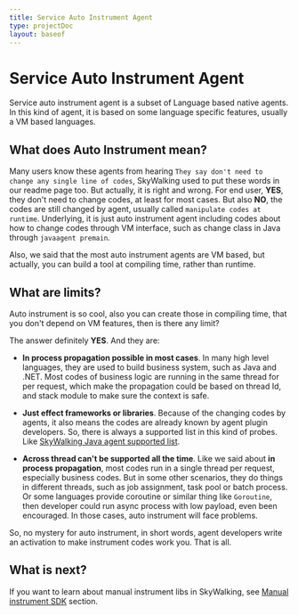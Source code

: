 ```yaml
---
title: Service Auto Instrument Agent
type: projectDoc
layout: baseof
---
```

# Service Auto Instrument Agent
Service auto instrument agent is a subset of Language based native agents. In this kind of agent, it is based on
some language specific features, usually a VM based languages. 

## What does Auto Instrument mean?
Many users know these agents from hearing
`They say don't need to change any single line of codes`, SkyWalking used to put these words in our readme page too.
But actually, it is right and wrong. For end user, **YES**, they don't need to change codes, at least for most cases.
But also **NO**, the codes are still changed by agent, usually called `manipulate codes at runtime`. Underlying, it is just
auto instrument agent including codes about how to change codes through VM interface, such as change class in Java through 
`javaagent premain`.

Also, we said that the most auto instrument agents are VM based, but actually, you can build a tool at compiling time, rather than 
runtime.

## What are limits?
Auto instrument is so cool, also you can create those in compiling time, that you don't depend on VM features, then is there
any limit?

The answer definitely **YES**. And they are:
- **In process propagation possible in most cases**. In many high level languages, they are used to build business system, 
such as Java and .NET. Most codes of business logic are running in the same thread for per request, which make the propagation 
could be based on thread Id, and stack module to make sure the context is safe.

- **Just effect frameworks or libraries**. Because of the changing codes by agents, it also means the codes are already known 
by agent plugin developers. So, there is always a supported list in this kind of probes.
Like [SkyWalking Java agent supported list](../setup/service-agent/java-agent/Supported-list).

- **Across thread can't be supported all the time**. Like we said about **in process propagation**, most codes
run in a single thread per request, especially business codes. But in some other scenarios, they do things in different threads, such as 
job assignment, task pool or batch process. Or some languages provide coroutine or similar thing like `Goroutine`, then 
developer could run async process with low payload, even been encouraged. In those cases, auto instrument will face problems. 

So, no mystery for auto instrument, in short words, agent developers write an activation to make 
instrument codes work you. That is all. 

## What is next?
If you want to learn about manual instrument libs in SkyWalking, see [Manual instrument SDK](manual-sdk) section.

